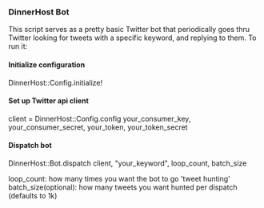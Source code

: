 ### DinnerHost Bot
This script serves as a pretty basic Twitter bot that periodically goes thru Twitter
looking for tweets with a specific keyword, and replying to them. To run it:

#### Initialize configuration
DinnerHost::Config.initialize!

#### Set up Twitter api client
client = DinnerHost::Config.config your_consumer_key, your_consumer_secret, your_token, your_token_secret

#### Dispatch bot
DinnerHost::Bot.dispatch client, "your_keyword", loop_count, batch_size

loop_count: how many times you want the bot to go 'tweet hunting'
batch_size(optional): how many tweets you want hunted per dispatch (defaults to 1k)
